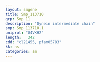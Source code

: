 ```yaml
---
layout: smgene
title: Smp_113710
grp: Smp_11
description: "Dynein intermediate chain"
smp: Smp_113710.1
uniprot: "G4VKH2"
length:   342
cdd: "cl21455, pfam05783"
kk: ns
categories: sm
---
```

